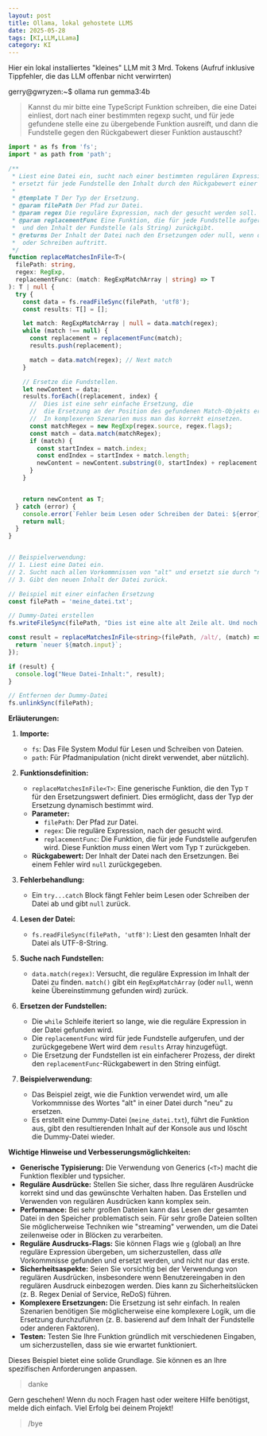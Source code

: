 ```yaml
---
layout: post
title: Ollama, lokal gehostete LLMS
date: 2025-05-28
tags: [KI,LLM,LLama]
category: KI
---
```

Hier ein lokal installiertes "kleines" LLM mit 3 Mrd. Tokens
(Aufruf inklusive Tippfehler, die das LLM offenbar nicht verwirrten)

gerry@gwryzen:~$ ollama run gemma3:4b

> Kannst du mir bitte eine TypeScript Funktion schreiben, die eine Datei einliest, dort nach einer bestimmten regexp sucht, und für jede gefundene stelle eine zu übergebende Funktion ausreift, und dann die Fundstelle gegen den Rückgabewert dieser Funktion austauscht?

```typescript
import * as fs from 'fs';
import * as path from 'path';

/**
 * Liest eine Datei ein, sucht nach einer bestimmten regulären Expression und
 * ersetzt für jede Fundstelle den Inhalt durch den Rückgabewert einer Funktion.
 *
 * @template T Der Typ der Ersetzung.
 * @param filePath Der Pfad zur Datei.
 * @param regex Die reguläre Expression, nach der gesucht werden soll.
 * @param replacementFunc Eine Funktion, die für jede Fundstelle aufgerufen wird
 *  und den Inhalt der Fundstelle (als String) zurückgibt.
 * @returns Der Inhalt der Datei nach den Ersetzungen oder null, wenn der Fehler beim Lesen
 *  oder Schreiben auftritt.
 */
function replaceMatchesInFile<T>(
  filePath: string,
  regex: RegExp,
  replacementFunc: (match: RegExpMatchArray | string) => T
): T | null {
  try {
    const data = fs.readFileSync(filePath, 'utf8');
    const results: T[] = [];

    let match: RegExpMatchArray | null = data.match(regex);
    while (match !== null) {
      const replacement = replacementFunc(match);
      results.push(replacement);

      match = data.match(regex); // Next match
    }

    // Ersetze die Fundstellen.
    let newContent = data;
    results.forEach((replacement, index) {
      //  Dies ist eine sehr einfache Ersetzung, die
      //  die Ersetzung an der Position des gefundenen Match-Objekts ersetzt.
      //  In komplexeren Szenarien muss man das korrekt einsetzen.
      const matchRegex = new RegExp(regex.source, regex.flags);
      const match = data.match(matchRegex);
      if (match) {
        const startIndex = match.index;
        const endIndex = startIndex + match.length;
        newContent = newContent.substring(0, startIndex) + replacement + newContent.substring(endIndex);
      }
    }


    return newContent as T;
  } catch (error) {
    console.error(`Fehler beim Lesen oder Schreiben der Datei: ${error}`);
    return null;
  }
}


// Beispielverwendung:
// 1. Liest eine Datei ein.
// 2. Sucht nach allen Vorkommnissen von "alt" und ersetzt sie durch "neu".
// 3. Gibt den neuen Inhalt der Datei zurück.

// Beispiel mit einer einfachen Ersetzung
const filePath = 'meine_datei.txt';

// Dummy-Datei erstellen
fs.writeFileSync(filePath, "Dies ist eine alte alt Zeile alt. Und noch eine alt Zeile.");

const result = replaceMatchesInFile<string>(filePath, /alt/, (match) => {
  return `neuer ${match.input}`;
});

if (result) {
  console.log("Neue Datei-Inhalt:", result);
}

// Entfernen der Dummy-Datei
fs.unlinkSync(filePath);
```

**Erläuterungen:**

1. **Importe:**
   - `fs`:  Das File System Modul für Lesen und Schreiben von Dateien.
   - `path`:  Für Pfadmanipulation (nicht direkt verwendet, aber nützlich).

2. **Funktionsdefinition:**
   - `replaceMatchesInFile<T>`: Eine generische Funktion, die den Typ `T` für den Ersetzungswert definiert.  Dies ermöglicht, dass der Typ der Ersetzung dynamisch bestimmt wird.
   - **Parameter:**
     - `filePath`: Der Pfad zur Datei.
     - `regex`: Die reguläre Expression, nach der gesucht wird.
     - `replacementFunc`:  Die Funktion, die für jede Fundstelle aufgerufen wird.  Diese Funktion *muss* einen Wert vom Typ `T` zurückgeben.
   - **Rückgabewert:** Der Inhalt der Datei nach den Ersetzungen.  Bei einem Fehler wird `null` zurückgegeben.

3. **Fehlerbehandlung:**
   - Ein `try...catch` Block fängt Fehler beim Lesen oder Schreiben der Datei ab und gibt `null` zurück.

4. **Lesen der Datei:**
   - `fs.readFileSync(filePath, 'utf8')`: Liest den gesamten Inhalt der Datei als UTF-8-String.

5. **Suche nach Fundstellen:**
   - `data.match(regex)`: Versucht, die reguläre Expression im Inhalt der Datei zu finden.  `match()` gibt ein `RegExpMatchArray` (oder `null`, wenn keine Übereinstimmung gefunden wird) 
zurück.

6. **Ersetzen der Fundstellen:**
   -  Die `while` Schleife iteriert so lange, wie die reguläre Expression in der Datei gefunden wird.
   - Die `replacementFunc` wird für jede Fundstelle aufgerufen, und der zurückgegebene Wert wird dem `results` Array hinzugefügt.
   - Die Ersetzung der Fundstellen ist ein einfacherer Prozess, der direkt den `replacementFunc`-Rückgabewert in den String einfügt.

7. **Beispielverwendung:**
   - Das Beispiel zeigt, wie die Funktion verwendet wird, um alle Vorkommnisse des Wortes "alt" in einer Datei durch "neu" zu ersetzen.
   - Es erstellt eine Dummy-Datei (`meine_datei.txt`), führt die Funktion aus, gibt den resultierenden Inhalt auf der Konsole aus und löscht die Dummy-Datei wieder.

**Wichtige Hinweise und Verbesserungsmöglichkeiten:**

* **Generische Typisierung:** Die Verwendung von Generics (`<T>`) macht die Funktion flexibler und typsicher.
* **Reguläre Ausdrücke:**  Stellen Sie sicher, dass Ihre regulären Ausdrücke korrekt sind und das gewünschte Verhalten haben.  Das Erstellen und Verwenden von regulären Ausdrücken kann komplex 
sein.
* **Performance:**  Bei sehr großen Dateien kann das Lesen der gesamten Datei in den Speicher problematisch sein.  Für sehr große Dateien sollten Sie möglicherweise Techniken wie "streaming" 
verwenden, um die Datei zeilenweise oder in Blöcken zu verarbeiten.
* **Reguläre Ausdrucks-Flags:**  Sie können Flags wie `g` (global) an Ihre reguläre Expression übergeben, um sicherzustellen, dass *alle* Vorkommnisse gefunden und ersetzt werden, und nicht 
nur das erste.
* **Sicherheitsaspekte:** Seien Sie vorsichtig bei der Verwendung von regulären Ausdrücken, insbesondere wenn Benutzereingaben in den regulären Ausdruck einbezogen werden.  Dies kann zu 
Sicherheitslücken (z. B. Regex Denial of Service, ReDoS) führen.
* **Komplexere Ersetzungen:**  Die Ersetzung ist sehr einfach.  In realen Szenarien benötigen Sie möglicherweise eine komplexere Logik, um die Ersetzung durchzuführen (z. B. basierend auf dem 
Inhalt der Fundstelle oder anderen Faktoren).
* **Testen:**  Testen Sie Ihre Funktion gründlich mit verschiedenen Eingaben, um sicherzustellen, dass sie wie erwartet funktioniert.

Dieses Beispiel bietet eine solide Grundlage. Sie können es an Ihre spezifischen Anforderungen anpassen.


> danke

Gern geschehen! Wenn du noch Fragen hast oder weitere Hilfe benötigst, melde dich einfach. Viel Erfolg bei deinem Projekt!

> /bye

